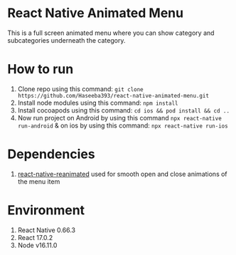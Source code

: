 # React Native Animated Menu
This is a full screen animated menu where you can show category and subcategories underneath the category.

# How to run
<ol>
  <li>Clone repo using this command: <code>git clone https://github.com/Haseeba393/react-native-animated-menu.git</code></li>
  <li>Install node modules using this command: <code>npm install</code></li>
  <li>Install cocoapods using this command: <code>cd ios && pod install && cd ..</code></li>
  <li>Now run project on Android by using this command <code>npx react-native run-android</code> & on ios by using this command: <code>npx react-native run-ios</code></li>
</ol>

# Dependencies
<ol>
  <li><a href="https://github.com/software-mansion/react-native-reanimated">react-native-reanimated</a> used for smooth open and close animations of the menu item</li>
</ol>

# Environment
<ol>
  <li>React Native 0.66.3</li>
  <li>React 17.0.2</li>
  <li>Node v16.11.0</li>
</ol>
